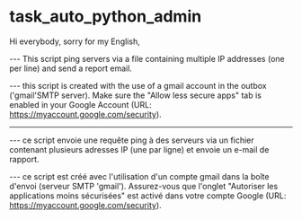 # task_auto_python_admin
Hi everybody, sorry for my English,

--- This script ping servers via a file containing multiple IP addresses (one per line) and send a report email.

--- this script is created with the use of a gmail account in the outbox ('gmail'SMTP server).
Make sure the "Allow less secure apps" tab is enabled in your Google Account (URL: https://myaccount.google.com/security).

------------------------------------------------------------------------------------------------------
--- ce script envoie une requête ping à des serveurs via un fichier contenant plusieurs adresses IP (une par ligne) et envoie un e-mail de rapport.

--- ce script est créé avec l'utilisation d'un compte gmail dans la boîte d'envoi (serveur SMTP 'gmail').
Assurez-vous que l'onglet "Autoriser les applications moins sécurisées" est activé dans votre compte Google (URL: https://myaccount.google.com/security).

